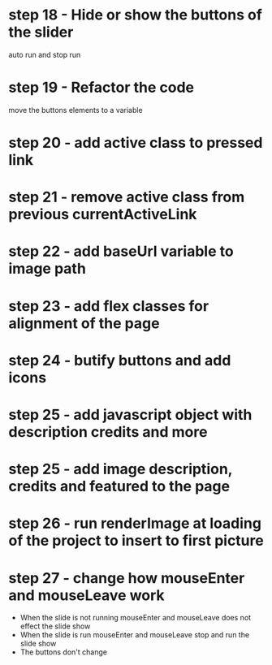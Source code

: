# step 18 - Hide or show the buttons of the slider
auto run and stop run

# step 19 - Refactor the code 
move the buttons elements to a variable

# step 20 - add active class to pressed link

# step 21 - remove active class from previous currentActiveLink 

# step 22 - add baseUrl variable to image path

# step 23 - add flex classes for alignment of the page

# step 24 - butify buttons and add icons

# step 25 - add javascript object with description credits and more
# step 25 - add image description, credits and featured to the page
# step 26 - run renderImage at loading of the project to insert to first picture
# step 27 - change how mouseEnter and mouseLeave work
- When the slide is not running mouseEnter and mouseLeave does not effect the slide show
- When the slide is run mouseEnter and mouseLeave stop and run the slide show
- The buttons don't change
